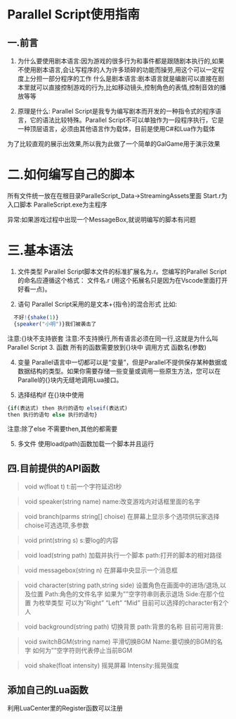 # Parallel Script使用指南
## 一.前言
1. 为什么要使用剧本语言:因为游戏的很多行为和事件都是跟随剧本执行的,如果不使用剧本语言,会让写程序的人为许多琐碎的功能而操劳,用这个可以一定程度上分担一部分程序的工作
什么是剧本语言:剧本语言就是编剧可以直接在剧本里就可以直接控制游戏的行为,比如移动镜头,控制角色的表情,控制音效的播放等等
 
2. 原理是什么: Parallel Script是我专为编写剧本而开发的一种指令式的程序语言，它的语法比较特殊。Parallel Script不可以单独作为一段程序执行，它是一种顶层语言，必须由其他语言作为载体，目前是使用C#和Lua作为载体
 
 
为了比较直观的展示出效果,所以我为此做了一个简单的GalGame用于演示效果

# 二.如何编写自己的脚本
所有文件统一放在在根目录ParalleScript_Data->StreamingAssets里面
Start.r为入口脚本
ParalleScript.exe为主程序

异常:如果游戏过程中出现一个MessageBox,就说明编写的脚本有问题

# 三.基本语法
1. 文件类型
Parallel Script脚本文件的标准扩展名为.r。您编写的Parallel Script的命名应遵循这个格式：
文件名.r
(用这个拓展名只是因为在Vscode里面打开好看一点)。
 
2. 语句
Parallel Script采用的是文本+{指令}的混合形式
比如:
```R
  不好!{shake(1)}
  {speaker("小明")}我们被袭击了
```
注意:{}块不支持嵌套
注意:不支持换行,所有语言必须在同一行,这就是为什么叫Parallel Script
3. 函数
所有的函数需要放到{}块中
调用方式 函数名(参数)
 
4. 变量
Parallel语言中一切都可以是“变量”，但是Parallel不提供保存某种数据或数据结构的类型。如果你需要存储一些变量或调用一些原生方法，您可以在Parallel的{}块内无缝地调用Lua接口。
 
5. 选择结构if
在{}块中使用
```R
{if(表达式) then 执行的语句 elseif(表达式) 
then 执行的语句 else 执行的语句}
```
注意:除了else 不需要then,其他的都需要
 
5. 多文件
使用load(path)函数加载一个脚本并且运行 

## 四.目前提供的API函数
>void w(float t)
 t:前一个字符延迟t秒

>void speaker(string name)
name:改变游戏内对话框里面的名字

>void branch(parms string[] choise)
在屏幕上显示多个选项供玩家选择
choise可选选项,多参数

>void print(string s)
s:要log的内容

>void load(string path)
加载并执行一个脚本
path:打开的脚本的相对路径

>void messagebox(string n)
在屏幕中央显示一个消息框

>void character(string path,string side)
设置角色在画面中的进场/退场,以及位置
Path:角色的文件名字 如果为””空字符串则表示退场
Side:在那个位置 为枚举类型 可以为”Right” “Left” “Mid”
目前可以选择的character有2个人

>void background(string path)
切换背景
path:背景的名称
目前可用背景:
[](https://github.com/EnderHorror/ParallelScript/blob/main/BG.png)

>void switchBGM(string name)
平滑切换BGM
Name:要切换的BGM的名字 如何为””空字符则代表停止当前BGM

>void shake(float intensity)
摇晃屏幕
Intensity:摇晃强度
 
## 添加自己的Lua函数

利用LuaCenter里的Register函数可以注册
